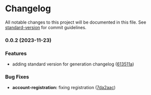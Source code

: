 # Changelog

All notable changes to this project will be documented in this file. See [standard-version](https://github.com/conventional-changelog/standard-version) for commit guidelines.

### 0.0.2 (2023-11-23)


### Features

* adding standard version for generation changelog ([613511a](https://github.com/dzikibeduin/dog-go/commit/613511aeac8ed50e9fa224b1ebdce86bac811328))


### Bug Fixes

* **account-registration:** fixing registration ([7da2aac](https://github.com/dzikibeduin/dog-go/commit/7da2aacf2918688d10bfd8f343ffb548d3f39e02))
